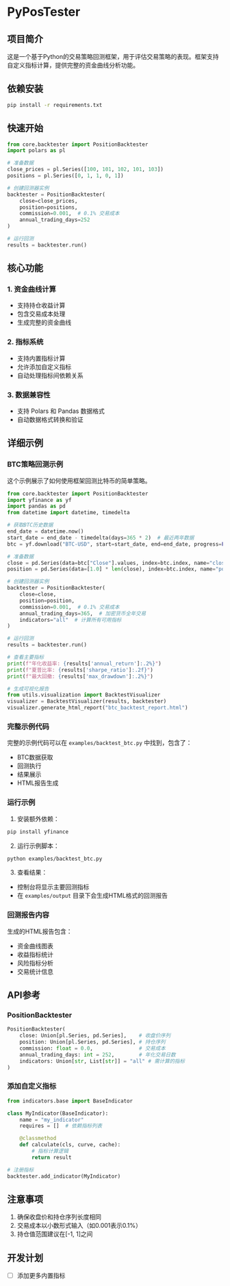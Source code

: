 # PyPosTester

## 项目简介
这是一个基于Python的交易策略回测框架，用于评估交易策略的表现。框架支持自定义指标计算，提供完整的资金曲线分析功能。

## 依赖安装
```bash
pip install -r requirements.txt
```

## 快速开始

```python
from core.backtester import PositionBacktester
import polars as pl

# 准备数据
close_prices = pl.Series([100, 101, 102, 101, 103])
positions = pl.Series([0, 1, 1, 0, 1])

# 创建回测器实例
backtester = PositionBacktester(
    close=close_prices,
    position=positions,
    commission=0.001,  # 0.1% 交易成本
    annual_trading_days=252
)

# 运行回测
results = backtester.run()
```

## 核心功能

### 1. 资金曲线计算
- 支持持仓收益计算
- 包含交易成本处理
- 生成完整的资金曲线

### 2. 指标系统
- 支持内置指标计算
- 允许添加自定义指标
- 自动处理指标间依赖关系

### 3. 数据兼容性
- 支持 Polars 和 Pandas 数据格式
- 自动数据格式转换和验证

## 详细示例

### BTC策略回测示例

这个示例展示了如何使用框架回测比特币的简单策略。

```python
from core.backtester import PositionBacktester
import yfinance as yf
import pandas as pd
from datetime import datetime, timedelta

# 获取BTC历史数据
end_date = datetime.now()
start_date = end_date - timedelta(days=365 * 2)  # 最近两年数据
btc = yf.download("BTC-USD", start=start_date, end=end_date, progress=False)

# 准备数据
close = pd.Series(data=btc["Close"].values, index=btc.index, name="close")
position = pd.Series(data=[1.0] * len(close), index=btc.index, name="position")

# 创建回测器实例
backtester = PositionBacktester(
    close=close,
    position=position,
    commission=0.001,  # 0.1% 交易成本
    annual_trading_days=365,  # 加密货币全年交易
    indicators="all"  # 计算所有可用指标
)

# 运行回测
results = backtester.run()

# 查看主要指标
print(f"年化收益率: {results['annual_return']:.2%}")
print(f"夏普比率: {results['sharpe_ratio']:.2f}")
print(f"最大回撤: {results['max_drawdown']:.2%}")

# 生成可视化报告
from utils.visualization import BacktestVisualizer
visualizer = BacktestVisualizer(results, backtester)
visualizer.generate_html_report("btc_backtest_report.html")
```

### 完整示例代码
完整的示例代码可以在 `examples/backtest_btc.py` 中找到，包含了：
- BTC数据获取
- 回测执行
- 结果展示
- HTML报告生成

### 运行示例
1. 安装额外依赖：
```bash
pip install yfinance
```

2. 运行示例脚本：
```bash
python examples/backtest_btc.py
```

3. 查看结果：
- 控制台将显示主要回测指标
- 在 `examples/output` 目录下会生成HTML格式的回测报告

### 回测报告内容
生成的HTML报告包含：
- 资金曲线图表
- 收益指标统计
- 风险指标分析
- 交易统计信息

## API参考

### PositionBacktester

```python
PositionBacktester(
    close: Union[pl.Series, pd.Series],    # 收盘价序列
    position: Union[pl.Series, pd.Series], # 持仓序列
    commission: float = 0.0,               # 交易成本
    annual_trading_days: int = 252,        # 年化交易日数
    indicators: Union[str, List[str]] = "all" # 需计算的指标
)
```

### 添加自定义指标

```python
from indicators.base import BaseIndicator

class MyIndicator(BaseIndicator):
    name = "my_indicator"
    requires = []  # 依赖指标列表

    @classmethod
    def calculate(cls, curve, cache):
        # 指标计算逻辑
        return result

# 注册指标
backtester.add_indicator(MyIndicator)
```

## 注意事项
1. 确保收盘价和持仓序列长度相同
2. 交易成本以小数形式输入（如0.001表示0.1%）
3. 持仓值范围建议在[-1, 1]之间

## 开发计划
- [ ] 添加更多内置指标
